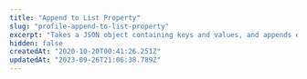 ```yaml
---
title: "Append to List Property"
slug: "profile-append-to-list-property"
excerpt: "Takes a JSON object containing keys and values, and appends each to a list associated with the corresponding property name. Appending to a property that doesn't exist will result in assigning a list with one element to that property."
hidden: false
createdAt: "2020-10-20T00:41:26.251Z"
updatedAt: "2023-09-26T21:06:38.789Z"
---
```

